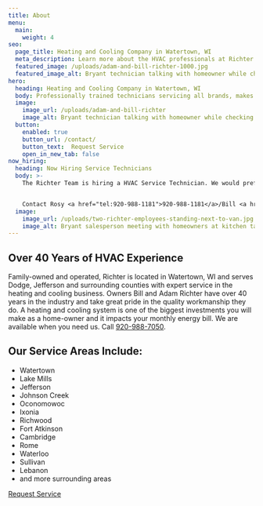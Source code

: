 ```yaml
---
title: About
menu:
  main:
    weight: 4
seo:
  page_title: Heating and Cooling Company in Watertown, WI
  meta_description: Learn more about the HVAC professionals at Richter Heating & Air Conditioning, Inc. Our team is ready to help you - call us today to schedule an appointment!
  featured_image: /uploads/adam-and-bill-richter-1000.jpg
  featured_image_alt: Bryant technician talking with homeowner while checking compression of air conditioner
hero: 
  heading: Heating and Cooling Company in Watertown, WI
  body: Professionally trained technicians servicing all brands, makes and models.
  image: 
    image_url: /uploads/adam-and-bill-richter
    image_alt: Bryant technician talking with homeowner while checking compression of air conditioner
  button:
    enabled: true
    button_url: /contact/ 
    button_text:  Request Service
    open_in_new_tab: false
now_hiring: 
  heading: Now Hiring Service Technicians
  body: >-
    The Richter Team is hiring a HVAC Service Technician. We would prefer experience, but would be willing to train the right person. If you, or someone you know is looking for a change, please contact us. Richter Heating is a growing company that offers a competitive wage and nice benefits!


    Contact Rosy <a href="tel:920-988-1181">920-988-1181</a>/Bill <a href="tel:920-988-7050">920-988-7050</a>/Adam <a href="tel:920-253-5458">920-253-5458</a> for more information.
  image: 
    image_url: /uploads/two-richter-employees-standing-next-to-van.jpg
    image_alt: Bryant salesperson meeting with homeowners at kitchen table
---
```


<div>
  <h2 class="no-margin">Over 40 Years of HVAC Experience</h2>
  <div class="underline"></div>
</div>

Family-owned and operated, Richter is located in Watertown, WI and serves Dodge, Jefferson and surrounding counties with expert service in the heating and cooling business. Owners Bill and Adam Richter have over 40 years in the industry and take great pride in the quality workmanship they do. A heating and cooling system is one of the biggest investments you will make as a home-owner and it impacts your monthly energy bill. We are available when you need us. Call <a href="tel:920-988-7050">920-988-7050</a>.

<div class="breakout bg-black flow">
  <div>
    <h2 class="no-margin">Our Service Areas Include:</h2>
    <div class="underline"></div>
  </div>

  * Watertown
  * Lake Mills
  * Jefferson
  * Johnson Creek
  * Oconomowoc
  * Ixonia
  * Richwood
  * Fort Atkinson
  * Cambridge
  * Rome
  * Waterloo
  * Sullivan 
  * Lebanon
  * and more surrounding areas

  <a class="btn btn--primary" href="/contact-us/">Request Service</a>

</div>